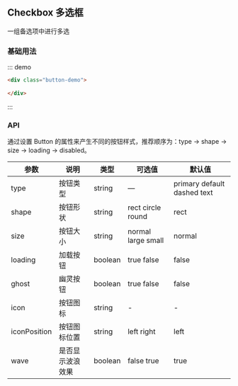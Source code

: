 ## Checkbox 多选框
一组备选项中进行多选
### 基础用法

::: demo 
```html
<div class="button-demo">
   
</div>

```
:::
### API 
通过设置 Button 的属性来产生不同的按钮样式，推荐顺序为：type -> shape -> size -> loading -> disabled。

| 参数      | 说明          | 类型      | 可选值                           | 默认值  |
|---------- |-------------- |---------- |--------------------------------  |-------- |
| type | 按钮类型 | string | — | primary default dashed text |default
| shape | 按钮形状  | string | rect circle round | rect |
| size | 按钮大小 | string | normal large small | normal |
| loading | 加载按钮 | boolean | true false | false |
| ghost | 幽灵按钮 | boolean | true false | false |
| icon | 按钮图标 | string | - | - |
| iconPosition | 按钮图标位置 |  string| left right | left |
| wave | 是否显示波浪效果 |  boolean| false true | true |
